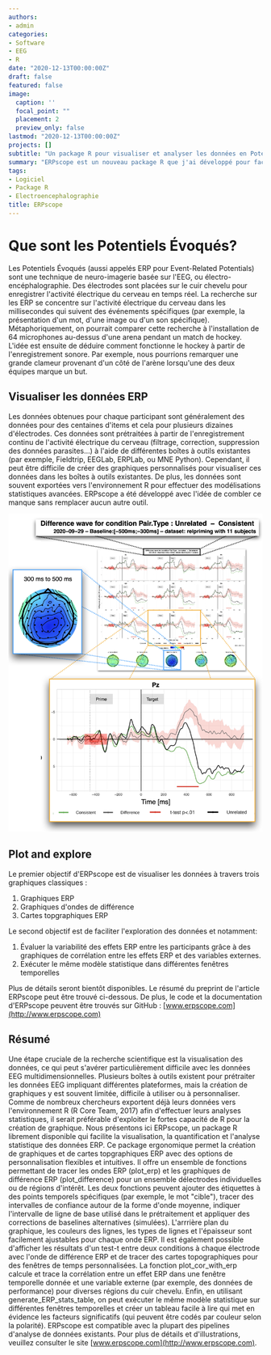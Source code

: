 ```yaml
---
authors:
- admin
categories:
- Software
- EEG
- R
date: "2020-12-13T00:00:00Z"
draft: false
featured: false
image:
  caption: ''
  focal_point: ""
  placement: 2
  preview_only: false
lastmod: "2020-12-13T00:00:00Z"
projects: []
subtitle: "Un package R pour visualiser et analyser les données en Potentiels Évoqués (ERP)"
summary: "ERPscope est un nouveau package R que j'ai développé pour faciliter la visualisation et l'exploration des données de neuroimagerie ERP."
tags:
- Logiciel
- Package R 
- Electroencephalographie
title: ERPscope
---
```


# Que sont les Potentiels Évoqués?

Les Potentiels Évoqués (aussi appelés ERP pour Event-Related Potentials) sont une technique de neuro-imagerie basée sur l'EEG, ou électro-encéphalographie. Des électrodes sont placées sur le cuir chevelu pour enregistrer l'activité électrique du cerveau en temps réel. La recherche sur les ERP se concentre sur l'activité électrique du cerveau dans les millisecondes qui suivent des événements spécifiques (par exemple, la présentation d'un mot, d'une image ou d'un son spécifique). Métaphoriquement, on pourrait comparer cette recherche à l'installation de 64 microphones au-dessus d'une arena pendant un match de hockey. L'idée est ensuite de déduire comment fonctionne le hockey à partir de l'enregistrement sonore. Par exemple, nous pourrions remarquer une grande clameur provenant d'un côté de l'arène lorsqu'une des deux équipes marque un but.

## Visualiser les données ERP

Les données obtenues pour chaque participant sont généralement des données pour des centaines d'items et cela pour plusieurs dizaines d'électrodes. Ces données sont prétraitées à partir de l'enregistrement continu de l'activité électrique du cerveau (filtrage, correction, suppression des données parasites...) à l'aide de différentes boîtes à outils existantes (par exemple, Fieldtrip, EEGLab, ERPLab, ou MNE Python). Cependant, il peut être difficile de créer des graphiques personnalisés pour visualiser ces données dans les boîtes à outils existantes. De plus, les données sont souvent exportées vers l'environnement R pour effectuer des modélisations statistiques avancées. ERPscope a été développé avec l'idée de combler ce manque sans remplacer aucun autre outil.

[![Caption](erpscope_overview.png)]()

## Plot and explore

Le premier objectif d'ERPscope est de visualiser les données à travers trois graphiques classiques :
1. Graphiques ERP 
2. Graphiques d'ondes de différence
3. Cartes topgraphiques ERP

Le second objectif est de faciliter l'exploration des données et notamment:
1. Évaluer la variabilité des effets ERP entre les participants grâce à des graphiques de corrélation entre les effets ERP et des variables externes.
2. Exécuter le même modèle statistique dans différentes fenêtres temporelles

Plus de détails seront bientôt disponibles. 
Le résumé du preprint de l'article ERPscope peut être trouvé ci-dessous.
De plus, le code et la documentation d'ERPscope peuvent être trouvés sur GitHub : [www.erpscope.com](http://www.erpscope.com)

## Résumé

Une étape cruciale de la recherche scientifique est la visualisation des données, ce qui peut s'avérer particulièrement difficile avec les données EEG multidimensionnelles. Plusieurs boîtes à outils existent pour prétraiter les données EEG impliquant différentes plateformes, mais la création de graphiques y est souvent limitée, difficile à utiliser ou à personnaliser. Comme de nombreux chercheurs exportent déjà leurs données vers l'environnement R (R Core Team, 2017) afin d'effectuer leurs analyses statistiques, il serait préférable d'exploiter le fortes capacité de R pour la création de graphique. Nous présentons ici ERPscope, un package R librement disponible qui facilite la visualisation, la quantification et l'analyse statistique des données ERP. Ce package ergonomique permet la création de graphiques et de cartes topgraphiques ERP avec des options de personnalisation flexibles et intuitives. Il offre un ensemble de fonctions permettant de tracer les ondes ERP (plot_erp) et les graphiques de différence ERP (plot_difference) pour un ensemble délectrodes individuelles ou de régions d'intérêt. Les deux fonctions peuvent ajouter des étiquettes à des points temporels spécifiques (par exemple, le mot "cible"), tracer des intervalles de confiance autour de la forme d'onde moyenne, indiquer l'intervalle de ligne de base utilisé dans le prétraitement et appliquer des corrections de baselines alternatives (simulées). L'arrrière plan du graphique, les couleurs des lignes, les types de lignes et l'épaisseur sont facilement ajustables pour chaque onde ERP. Il est également possible d'afficher les résultats d'un test-t entre deux conditions à chaque électrode avec l'onde de différence ERP et de tracer des cartes topographiques pour des fenêtres de temps personnalisées. La fonction plot_cor_with_erp calcule et trace la corrélation entre un effet ERP dans une fenêtre temporelle donnée et une variable externe (par exemple, des données de performance) pour diverses régions du cuir chevelu. Enfin, en utilisant generate_ERP_stats_table, on peut exécuter le même modèle statistique sur différentes fenêtres temporelles et créer un tableau facile à lire qui met en évidence les facteurs significatifs (qui peuvent être codés par couleur selon la polarité). ERPscope est compatible avec la plupart des pipelines d'analyse de données existants. Pour plus de détails et d'illustrations, veuillez consulter le site [www.erpscope.com](http://www.erpscope.com).


